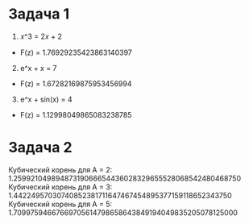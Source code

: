 # Задача 1
1) 𝑥^3 = 2𝑥 + 2
- F(z) = 1.76929235423863140397
2) e^x + x = 7
- F(z) = 1.67282169875953456994
3) e^x + sin(x) = 4
- F(z) = 1.12998049865083238785

# Задача 2
Кубический корень для A = 2: 1.25992104989487319066654436028329655528068542480468750
Кубический корень для A = 3: 1.44224957030740852381711647467454895377159118652343750
Кубический корень для A = 5: 1.70997594667669705614798658643849194049835205078125000
